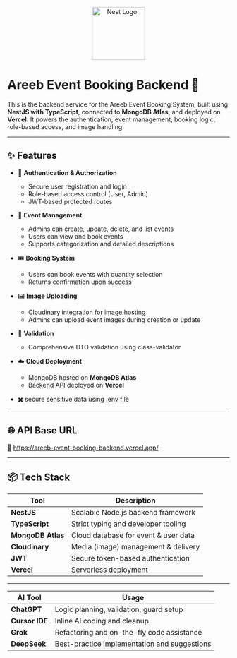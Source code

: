 <p align="center">
  <a href="http://nestjs.com/" target="blank"><img src="https://nestjs.com/img/logo-small.svg" width="120" alt="Nest Logo" /></a>
</p>

# Areeb Event Booking Backend 🔧

This is the backend service for the Areeb Event Booking System, built using **NestJS with TypeScript**, connected to **MongoDB Atlas**, and deployed on **Vercel**. It powers the authentication, event management, booking logic, role-based access, and image handling.

---

## ✨ Features

- 🔐 **Authentication & Authorization**
  - Secure user registration and login
  - Role-based access control (User, Admin)
  - JWT-based protected routes

- 📅 **Event Management**
  - Admins can create, update, delete, and list events
  - Users can view and book events
  - Supports categorization and detailed descriptions

- 🎟️ **Booking System**
  - Users can book events with quantity selection
  - Returns confirmation upon success

- 🖼️ **Image Uploading**
  - Cloudinary integration for image hosting
  - Admins can upload event images during creation or update

- 🧾 **Validation**
  - Comprehensive DTO validation using class-validator

- ☁️ **Cloud Deployment**
  - MongoDB hosted on **MongoDB Atlas**
  - Backend API deployed on **Vercel**
- ✖️ secure sensitive data using .env file 
---

## 🌐 API Base URL

🔗 https://areeb-event-booking-backend.vercel.app/  

---

## 📦 Tech Stack

| Tool             | Description                            |
|------------------|----------------------------------------|
| **NestJS**       | Scalable Node.js backend framework     |
| **TypeScript**   | Strict typing and developer tooling    |
| **MongoDB Atlas**| Cloud database for event & user data   |
| **Cloudinary**   | Media (image) management & delivery    |
| **JWT**          | Secure token-based authentication      |
| **Vercel**       | Serverless deployment                  |

---


| AI Tool            | Usage                                        |
| ------------------ | -------------------------------------------- |
| **ChatGPT**        | Logic planning, validation, guard setup      |
| **Cursor IDE**     | Inline AI coding and cleanup                 |
| **Grok**           | Refactoring and on-the-fly code assistance   |
| **DeepSeek**       | Best-practice implementation and suggestions |



